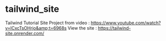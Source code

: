 # tailwind_site
Tailwind Tutorial Site Project from video : https://www.youtube.com/watch?v=lCxcTsOHrjo&amp;t=6968s
View the site :
https://tailwind-site.onrender.com/
